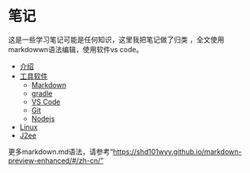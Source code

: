 # 笔记
这是一些学习笔记可能是任何知识，这里我把笔记做了归类 ，全文使用markdowwn语法编辑，使用软件vs code。

* [介绍](/readme.md)
* [工具软件](/tools/tools.md)
  * [Markdown](/tools/markdown/readme.md)
  * [gradle](/tools/gradle/readme.md)
  * [VS Code](/tools/vs_code/readme.md)
  * [Git](/tools/git/readme.md)
  * [Nodejs](/tools/Nodejs/readme.md)
* [Linux](/Linux/readme.md)
* [J2ee](/j2ee/readme.md)


更多markdown.md语法，请参考“https://shd101wyy.github.io/markdown-preview-enhanced/#/zh-cn/”

